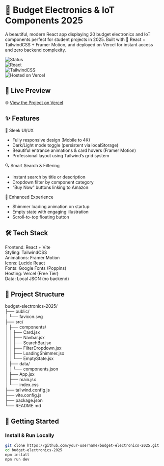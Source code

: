 # 🚀 Budget Electronics & IoT Components 2025

A beautiful, modern React app displaying 20 budget electronics and IoT components perfect for student projects in 2025. Built with 💙 React + TailwindCSS + Framer Motion, and deployed on Vercel for instant access and zero backend complexity.

![Status](https://img.shields.io/badge/Status-Production--Ready-success)  
![React](https://img.shields.io/badge/React-18.2.0-blue)  
![TailwindCSS](https://img.shields.io/badge/TailwindCSS-3.3.5-cyan)  
![Hosted on Vercel](https://img.shields.io/badge/Hosting-Vercel-black)

## 🔗 Live Preview  
🌐 [View the Project on Vercel](https://your-vercel-url.vercel.app)

## ✨ Features

🎨 Sleek UI/UX  
- Fully responsive design (Mobile to 4K)  
- Dark/Light mode toggle (persistent via localStorage)  
- Beautiful entrance animations & card hovers (Framer Motion)  
- Professional layout using Tailwind’s grid system  

🔍 Smart Search & Filtering  
- Instant search by title or description  
- Dropdown filter by component category  
- “Buy Now” buttons linking to Amazon  

🔄 Enhanced Experience  
- Shimmer loading animation on startup  
- Empty state with engaging illustration  
- Scroll-to-top floating button  

## 🛠️ Tech Stack  
Frontend: React + Vite  
Styling: TailwindCSS  
Animations: Framer Motion  
Icons: Lucide React  
Fonts: Google Fonts (Poppins)  
Hosting: Vercel (Free Tier)  
Data: Local JSON (no backend)

## 📂 Project Structure

budget-electronics-2025/  
├── public/  
│   └── favicon.svg  
├── src/  
│   ├── components/  
│   │   ├── Card.jsx  
│   │   ├── Navbar.jsx  
│   │   ├── SearchBar.jsx  
│   │   ├── FilterDropdown.jsx  
│   │   ├── LoadingShimmer.jsx  
│   │   └── EmptyState.jsx  
│   ├── data/  
│   │   └── components.json  
│   ├── App.jsx  
│   ├── main.jsx  
│   └── index.css  
├── tailwind.config.js  
├── vite.config.js  
├── package.json  
└── README.md

## 🚀 Getting Started

### Install & Run Locally

```bash
git clone https://github.com/your-username/budget-electronics-2025.git
cd budget-electronics-2025
npm install
npm run dev
